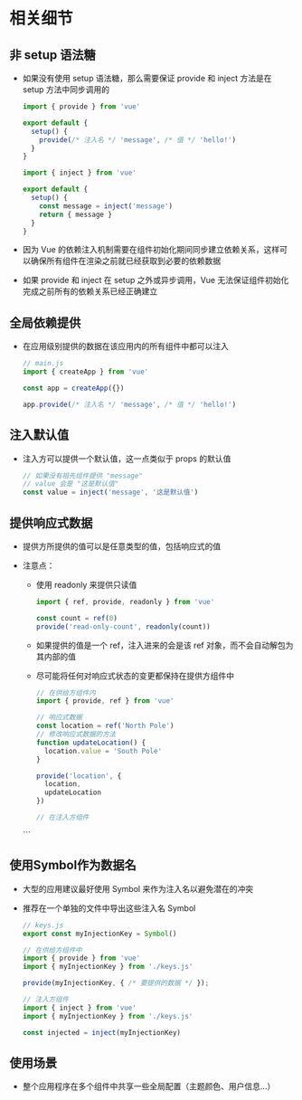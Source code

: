 # 相关细节

## 非 setup 语法糖

+ 如果没有使用 setup 语法糖，那么需要保证 provide 和 inject 方法是在 setup 方法中同步调用的

  ```js
  import { provide } from 'vue'

  export default {
    setup() {
      provide(/* 注入名 */ 'message', /* 值 */ 'hello!')
    }
  }
  ```

  ```js
  import { inject } from 'vue'

  export default {
    setup() {
      const message = inject('message')
      return { message }
    }
  }
  ```

+ 因为 Vue 的依赖注入机制需要在组件初始化期间同步建立依赖关系，这样可以确保所有组件在渲染之前就已经获取到必要的依赖数据
+ 如果 provide 和 inject 在 setup 之外或异步调用，Vue 无法保证组件初始化完成之前所有的依赖关系已经正确建立

## 全局依赖提供

+ 在应用级别提供的数据在该应用内的所有组件中都可以注入

  ```js
  // main.js
  import { createApp } from 'vue'

  const app = createApp({})

  app.provide(/* 注入名 */ 'message', /* 值 */ 'hello!')
  ```

## 注入默认值

+ 注入方可以提供一个默认值，这一点类似于 props 的默认值

  ```js
  // 如果没有祖先组件提供 "message"
  // value 会是 "这是默认值"
  const value = inject('message', '这是默认值')
  ```

## 提供响应式数据

+ 提供方所提供的值可以是任意类型的值，包括响应式的值

+ 注意点：

  + 使用 readonly 来提供只读值

    ```js
    import { ref, provide, readonly } from 'vue'

    const count = ref(0)
    provide('read-only-count', readonly(count))
    ```

  + 如果提供的值是一个 ref，注入进来的会是该 ref 对象，而不会自动解包为其内部的值
  + 尽可能将任何对响应式状态的变更都保持在提供方组件中

    ```js
    // 在供给方组件内
    import { provide, ref } from 'vue'

    // 响应式数据
    const location = ref('North Pole')
    // 修改响应式数据的方法
    function updateLocation() {
      location.value = 'South Pole'
    }

    provide('location', {
      location,
      updateLocation
    })
    ```

    ```js
    // 在注入方组件
  <script setup>
    import { inject } from 'vue'
    // 同时拿到响应式数据，以及修改该数据的方法
    const { location, updateLocation } = inject('location')
    </script>

    <template>
      <button @click="updateLocation">{{ location }}</button>
    </template>
    ```

## 使用Symbol作为数据名

+ 大型的应用建议最好使用 Symbol 来作为注入名以避免潜在的冲突
+ 推荐在一个单独的文件中导出这些注入名 Symbol

  ```js
  // keys.js
  export const myInjectionKey = Symbol()
  ```

  ```js
  // 在供给方组件中
  import { provide } from 'vue'
  import { myInjectionKey } from './keys.js'

  provide(myInjectionKey, { /* 要提供的数据 */ });
  ```

  ```js
  // 注入方组件
  import { inject } from 'vue'
  import { myInjectionKey } from './keys.js'

  const injected = inject(myInjectionKey)
  ```

## 使用场景

+ 整个应用程序在多个组件中共享一些全局配置（主题颜色、用户信息...）
